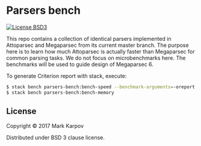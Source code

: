 # Parsers bench

[![License BSD3](https://img.shields.io/badge/license-BSD3-brightgreen.svg)](http://opensource.org/licenses/BSD-3-Clause)

This repo contains a collection of identical parsers implemented in
Attoparsec and Megaparsec from its current master branch. The purpose here
is to learn how much Attoparsec is actually faster than Megaparsec for
common parsing tasks. We do not focus on microbenchmarks here. The
benchmarks will be used to guide design of Megaparsec 6.

To generate Criterion report with stack, execute:

```bash
$ stack bench parsers-bench:bench-speed --benchmark-arguments=-oreport.html
$ stack bench parsers-bench:bench-memory
```

## License

Copyright © 2017 Mark Karpov

Distributed under BSD 3 clause license.
